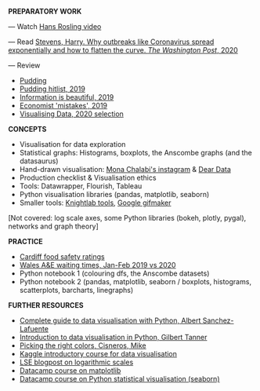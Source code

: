 **PREPARATORY WORK**

— Watch
[Hans Rosling video](https://www.youtube.com/watch?v=hVimVzgtD6w)

— Read
[Stevens, Harry. Why outbreaks like Coronavirus spread exponentially and how to flatten the curve. *The Washington Post*, 2020](https://www.washingtonpost.com/graphics/2020/world/corona-simulator/)

— Review
- [Pudding](https://pudding.cool/)
- [Pudding hitlist, 2019](https://pudding.cool/process/pudding-cup-2019/)
- [Information is beautiful, 2019](https://www.informationisbeautifulawards.com/showcase?award=2019&type=awards)
- [Economist 'mistakes', 2019](https://medium.economist.com/mistakes-weve-drawn-a-few-8cdd8a42d368)
- [Visualising Data, 2020 selection](https://www.visualisingdata.com/2020/09/best-of-the-visualisation-web-may-2020/)

**CONCEPTS**

- Visualisation for data exploration
- Statistical graphs: Histograms, boxplots, the Anscombe graphs (and the datasaurus)
- Hand-drawn visualisation: [Mona Chalabi's instagram](https://www.instagram.com/monachalabi/?hl=en) & [Dear Data](http://www.dear-data.com/theproject)
- Production checklist & Visualisation ethics
- Tools: Datawrapper, Flourish, Tableau
- Python visualisation libraries (pandas, matplotlib, seaborn)
- Smaller tools: [Knightlab tools](https://knightlab.northwestern.edu/), [Google gifmaker](https://datagifmaker.withgoogle.com/)

[Not covered: log scale axes, some Python libraries (bokeh, plotly, pygal), networks and graph theory]

**PRACTICE**

- [Cardiff food safety ratings](https://ratings.food.gov.uk/OpenDataFiles/FHRS556en-GB.xml)
- [Wales A&E waiting times, Jan-Feb 2019 vs 2020](https://statswales.gov.wales/Catalogue/Health-and-Social-Care/NHS-Hospital-Waiting-Times/Accident-and-Emergency/performanceagainst4hourwaitingtimestarget-by-hospital)
- Python notebook 1 (colouring dfs, the Anscombe datasets)
- Python notebook 2 (pandas, matplotlib, seaborn / boxplots, histograms, scatterplots, barcharts, linegraphs)

**FURTHER RESOURCES**

- [Complete guide to data visualisation with Python, Albert Sanchez-Lafuente](https://towardsdatascience.com/complete-guide-to-data-visualization-with-python-2dd74df12b5e)
- [Introduction to data visualisation in Python, Gilbert Tanner](https://towardsdatascience.com/introduction-to-data-visualization-in-python-89a54c97fbed)
- [Picking the right colors, Cisneros, Mike](http://www.storytellingwithdata.com/blog/2020/5/6/picking-the-right-colors)
- [Kaggle introductory course for data visualisation](https://www.kaggle.com/learn/data-visualization)
- [LSE blogpost on logarithmic scales](https://blogs.lse.ac.uk/covid19/2020/05/19/the-public-doesnt-understand-logarithmic-graphs-often-used-to-portray-covid-19/)
- [Datacamp course on matplotlib](https://learn.datacamp.com/courses/introduction-to-data-visualization-with-matplotlib)
- [Datacamp course on Python statistical visualisation (seaborn)](https://learn.datacamp.com/courses/introduction-to-data-visualization-in-python)
